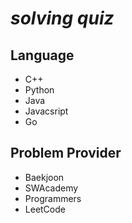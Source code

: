 # _solving quiz_

## Language
- C++
- Python
- Java
- Javacsript
- Go

## Problem Provider
- Baekjoon
- SWAcademy
- Programmers
- LeetCode
